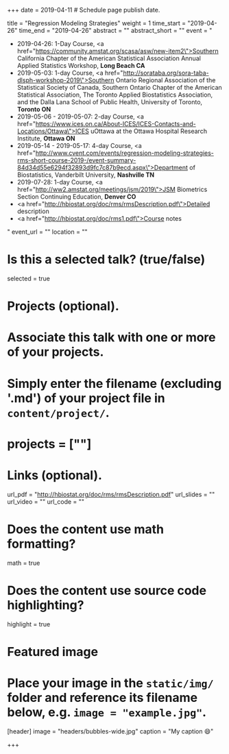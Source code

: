 +++
date = 2019-04-11  # Schedule page publish date.

title = "Regression Modeling Strategies"
weight = 1
time_start = "2019-04-26"
time_end = "2019-04-26"
abstract = ""
abstract_short = ""
event = "<ul><li>2019-04-26: 1-Day Course, <a
href=\"https://community.amstat.org/scasa/asw/new-item2\">Southern
California Chapter of the American Statistical Association</a> Annual
Applied Statistics Workshop, <b>Long Beach CA</b></li><li>2019-05-03:
1-day Course, <a
href=\"http://sorataba.org/sora-taba-dlsph-workshop-2019\">Southern
Ontario Regional Association of the Statistical Society of Canada,
Southern Ontario Chapter of the American Statistical Association, The
Toronto Applied Biostatistics Association, and the Dalla Lana School
of Public Health, University of Toronto</a>, <b>Toronto ON</b></li><li>2019-05-06 - 2019-05-07: 2-day Course, <a href=\"https://www.ices.on.ca/About-ICES/ICES-Contacts-and-Locations/Ottawa\">ICES uOttawa</a> at the Ottawa Hospital Research Institute, <b>Ottawa ON</b></li><li>2019-05-14 - 2019-05-17: 4-day Course, <a href=\"http://www.cvent.com/events/regression-modeling-strategies-rms-short-course-2019-/event-summary-84d34d55e6294f32893d9fc7c87b9ecd.aspx\">Department of Biostatistics, Vanderbilt University</a>, <b>Nashville TN</b></li><li>2019-07-28: 1-day Course, <a href=\"http://ww2.amstat.org/meetings/jsm/2019\">JSM Biometrics Section Continuing Education</a>, <b>Denver CO</b></li><li><a href=\"http://hbiostat.org/doc/rms/rmsDescription.pdf\">Detailed description</a></li><li><a href=\"http://hbiostat.org/doc/rms1.pdf\">Course notes</a></li></ul>"
event_url = ""
location = ""

# Is this a selected talk? (true/false)
selected = true

# Projects (optional).
#   Associate this talk with one or more of your projects.
#   Simply enter the filename (excluding '.md') of your project file in `content/project/`.
# projects = [""]

# Links (optional).
url_pdf = "http://hbiostat.org/doc/rms/rmsDescription.pdf"
url_slides = ""
url_video = ""
url_code = ""

# Does the content use math formatting?
math = true

# Does the content use source code highlighting?
highlight = true

# Featured image
# Place your image in the `static/img/` folder and reference its filename below, e.g. `image = "example.jpg"`.
[header]
image = "headers/bubbles-wide.jpg"
caption = "My caption :smile:"

+++
